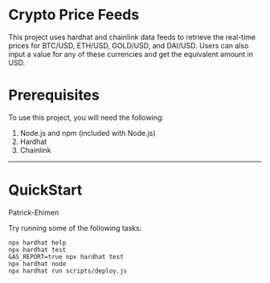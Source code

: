 # Crypto Price Feeds

This project uses hardhat and chainlink data feeds to retrieve the real-time prices for BTC/USD, ETH/USD, GOLD/USD, and DAI/USD. Users can also input a value for any of these currencies and get the equivalent amount in USD.

# Prerequisites

To use this project, you will need the following:

1. Node.js and npm (included with Node.js)
2. Hardhat
3. Chainlink

---

# QuickStart

Patrick-Ehimen

Try running some of the following tasks:

```shell
npx hardhat help
npx hardhat test
GAS_REPORT=true npx hardhat test
npx hardhat node
npx hardhat run scripts/deploy.js
```
